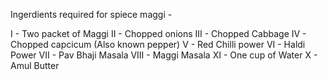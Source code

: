 Ingerdients required for spiece maggi - 

I - Two packet of Maggi
II - Chopped onions 
III - Chopped  Cabbage
IV - Chopped capcicum (Also known pepper)
V - Red Chilli power
VI - Haldi Power
VII - Pav Bhaji Masala
VIII - Maggi Masala 
XI - One cup of Water
X - Amul Butter 
